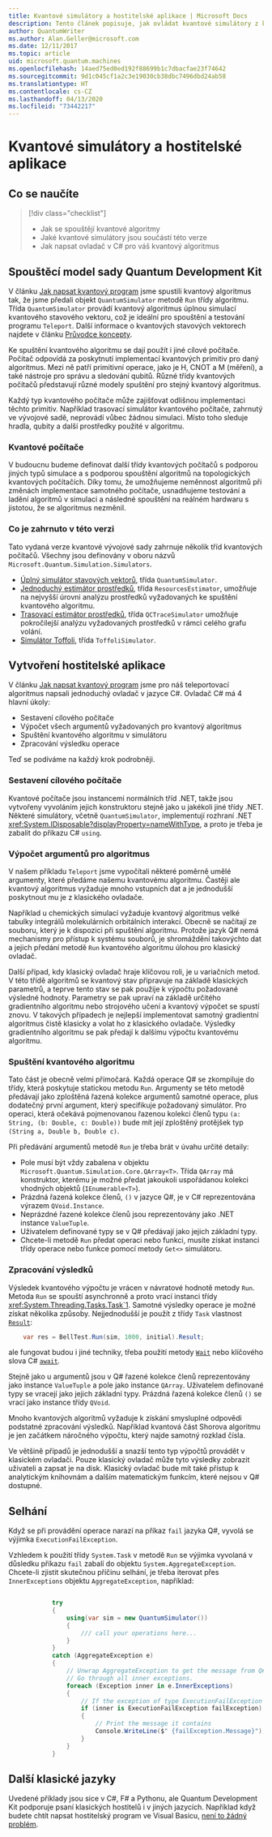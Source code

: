 ```yaml
---
title: Kvantové simulátory a hostitelské aplikace | Microsoft Docs
description: Tento článek popisuje, jak ovládat kvantové simulátory z klasického jazyka .NET, obvykle buď C#, nebo Q#.
author: QuantumWriter
ms.author: Alan.Geller@microsoft.com
ms.date: 12/11/2017
ms.topic: article
uid: microsoft.quantum.machines
ms.openlocfilehash: 14aed75ed0ed192f88699b1c7dbacfae23f74642
ms.sourcegitcommit: 9d1c045cf1a2c3e19030cb38dbc7496dbd24ab58
ms.translationtype: HT
ms.contentlocale: cs-CZ
ms.lasthandoff: 04/13/2020
ms.locfileid: "73442217"
---
```

# <a name="quantum-simulators-and-host-applications"></a>Kvantové simulátory a hostitelské aplikace

## <a name="what-youll-learn"></a>Co se naučíte

> [!div class="checklist"]
> * Jak se spouštějí kvantové algoritmy
> * Jaké kvantové simulátory jsou součástí této verze
> * Jak napsat ovladač v C# pro váš kvantový algoritmus

## <a name="the-quantum-development-kit-execution-model"></a>Spouštěcí model sady Quantum Development Kit

V článku [Jak napsat kvantový program](xref:microsoft.quantum.write-program) jsme spustili kvantový algoritmus tak, že jsme předali objekt `QuantumSimulator` metodě `Run` třídy algoritmu.
Třída `QuantumSimulator` provádí kvantový algoritmus úplnou simulací kvantového stavového vektoru, což je ideální pro spouštění a testování programu `Teleport`.
Další informace o kvantových stavových vektorech najdete v článku [Průvodce koncepty](xref:microsoft.quantum.concepts.intro).

Ke spuštění kvantového algoritmu se dají použít i jiné cílové počítače.
Počítač odpovídá za poskytnutí implementací kvantových primitiv pro daný algoritmus.
Mezi ně patří primitivní operace, jako je H, CNOT a M (měření), a také nástroje pro správu a sledování qubitů.
Různé třídy kvantových počítačů představují různé modely spuštění pro stejný kvantový algoritmus.

Každý typ kvantového počítače může zajišťovat odlišnou implementaci těchto primitiv.
Například trasovací simulátor kvantového počítače, zahrnutý ve vývojové sadě, neprovádí vůbec žádnou simulaci.
Místo toho sleduje hradla, qubity a další prostředky použité v algoritmu.

### <a name="quantum-machines"></a>Kvantové počítače

V budoucnu budeme definovat další třídy kvantových počítačů s podporou jiných typů simulace a s podporou spouštění algoritmů na topologických kvantových počítačích.
Díky tomu, že umožňujeme neměnnost algoritmů při změnách implementace samotného počítače, usnadňujeme testování a ladění algoritmů v simulaci a následné spouštění na reálném hardwaru s jistotou, že se algoritmus nezměnil.

### <a name="whats-included-in-this-release"></a>Co je zahrnuto v této verzi

Tato vydaná verze kvantové vývojové sady zahrnuje několik tříd kvantových počítačů.
Všechny jsou definovány v oboru názvů `Microsoft.Quantum.Simulation.Simulators`.

* [Úplný simulátor stavových vektorů](xref:microsoft.quantum.machines.full-state-simulator), třída `QuantumSimulator`.
* [Jednoduchý estimátor prostředků](xref:microsoft.quantum.machines.resources-estimator), třída `ResourcesEstimator`, umožňuje na nejvyšší úrovni analýzu prostředků vyžadovaných ke spuštění kvantového algoritmu.
* [Trasovací estimátor prostředků](xref:microsoft.quantum.machines.qc-trace-simulator.intro), třída `QCTraceSimulator` umožňuje pokročilejší analýzu vyžadovaných prostředků v rámci celého grafu volání.
* [Simulátor Toffoli](xref:microsoft.quantum.machines.toffoli-simulator), třída `ToffoliSimulator`.

## <a name="writing-a-host-application"></a>Vytvoření hostitelské aplikace

V článku [Jak napsat kvantový program](xref:microsoft.quantum.write-program) jsme pro náš teleportovací algoritmus napsali jednoduchý ovladač v jazyce C#. Ovladač C# má 4 hlavní úkoly:

* Sestavení cílového počítače
* Výpočet všech argumentů vyžadovaných pro kvantový algoritmus
* Spuštění kvantového algoritmu v simulátoru
* Zpracování výsledku operace

Teď se podíváme na každý krok podrobněji.

### <a name="constructing-the-target-machine"></a>Sestavení cílového počítače

Kvantové počítače jsou instancemi normálních tříd .NET, takže jsou vytvořeny vyvoláním jejich konstruktoru stejně jako u jakékoli jiné třídy .NET.
Některé simulátory, včetně `QuantumSimulator`, implementují rozhraní .NET <xref:System.IDisposable?displayProperty=nameWithType>, a proto je třeba je zabalit do příkazu C# `using`.

### <a name="computing-arguments-for-the-algorithm"></a>Výpočet argumentů pro algoritmus

V našem příkladu `Teleport` jsme vypočítali některé poměrně umělé argumenty, které předáme našemu kvantovému algoritmu.
Častěji ale kvantový algoritmus vyžaduje mnoho vstupních dat a je jednodušší poskytnout mu je z klasického ovladače.

Například u chemických simulací vyžaduje kvantový algoritmus velké tabulky integrálů molekulárních orbitálních interakcí.
Obecně se načítají ze souboru, který je k dispozici při spuštění algoritmu.
Protože jazyk Q# nemá mechanismy pro přístup k systému souborů, je shromáždění takovýchto dat a jejich předání metodě `Run` kvantového algoritmu úlohou pro klasický ovladač.

Další případ, kdy klasický ovladač hraje klíčovou roli, je u variačních metod.
V této třídě algoritmů se kvantový stav připravuje na základě klasických parametrů, a teprve tento stav se pak použije k výpočtu požadované výsledné hodnoty.
Parametry se pak upraví na základě určitého gradientního algoritmu nebo strojového učení a kvantový výpočet se spustí znovu.
V takových případech je nejlepší implementovat samotný gradientní algoritmus čistě klasicky a volat ho z klasického ovladače. Výsledky gradientního algoritmu se pak předají k dalšímu výpočtu kvantovému algoritmu.

### <a name="running-the-quantum-algorithm"></a>Spuštění kvantového algoritmu

Tato část je obecně velmi přímočará.
Každá operace Q# se zkompiluje do třídy, která poskytuje statickou metodu `Run`.
Argumenty se této metodě předávají jako zploštěná řazená kolekce argumentů samotné operace, plus dodatečný první argument, který specifikuje požadovaný simulátor. Pro operaci, která očekává pojmenovanou řazenou kolekci členů typu `(a: String, (b: Double, c: Double))` bude mít její zploštěný protějšek typ `(String a, Double b, Double c)`.


Při předávání argumentů metodě `Run` je třeba brát v úvahu určité detaily:

* Pole musí být vždy zabalena v objektu `Microsoft.Quantum.Simulation.Core.QArray<T>`.
    Třída `QArray` má konstruktor, kterému je možné předat jakoukoli uspořádanou kolekci vhodných objektů (`IEnumerable<T>`).
* Prázdná řazená kolekce členů, `()` v jazyce Q#, je v C# reprezentována výrazem `QVoid.Instance`.
* Neprázdné řazené kolekce členů jsou reprezentovány jako .NET instance `ValueTuple`.
* Uživatelem definované typy se v Q# předávají jako jejich základní typy.
* Chcete-li metodě `Run` předat operaci nebo funkci, musíte získat instanci třídy operace nebo funkce pomocí metody `Get<>` simulátoru.

### <a name="processing-the-results"></a>Zpracování výsledků

Výsledek kvantového výpočtu je vrácen v návratové hodnotě metody `Run`.
Metoda `Run` se spouští asynchronně a proto vrací instanci třídy <xref:System.Threading.Tasks.Task`1>.
Samotné výsledky operace je možné získat několika způsoby. Nejjednodušší je použít z třídy `Task` vlastnost [`Result`](https://docs.microsoft.com/dotnet/api/system.threading.tasks.task-1.result):

```csharp
    var res = BellTest.Run(sim, 1000, initial).Result;
```
ale fungovat budou i jiné techniky, třeba použití metody [`Wait`](https://docs.microsoft.com/dotnet/api/system.threading.tasks.task.wait) nebo klíčového slova C# [`await`](https://docs.microsoft.com/dotnet/csharp/language-reference/keywords/await).

Stejně jako u argumentů jsou v Q# řazené kolekce členů reprezentovány jako instance `ValueTuple` a pole jako instance `QArray`.
Uživatelem definované typy se vracejí jako jejich základní typy.
Prázdná řazená kolekce členů `()` se vrací jako instance třídy `QVoid`.

Mnoho kvantových algoritmů vyžaduje k získání smysluplné odpovědi podstatné zpracování výsledků.
Například kvantová část Shorova algoritmu je jen začátkem náročného výpočtu, který najde samotný rozklad čísla.

Ve většině případů je jednodušší a snazší tento typ výpočtů provádět v klasickém ovladači.
Pouze klasický ovladač může tyto výsledky zobrazit uživateli a zapsat je na disk.
Klasický ovladač bude mít také přístup k analytickým knihovnám a dalším matematickým funkcím, které nejsou v Q# dostupné.


## <a name="failures"></a>Selhání

Když se při provádění operace narazí na příkaz `fail` jazyka Q#, vyvolá se výjimka `ExecutionFailException`.

Vzhledem k použití třídy `System.Task` v metodě `Run` se výjimka vyvolaná v důsledku příkazu `fail` zabalí do objektu `System.AggregateException`.
Chcete-li zjistit skutečnou příčinu selhání, je třeba iterovat přes  
`InnerExceptions` objektu `AggregateException`, například:

```csharp

            try
            {
                using(var sim = new QuantumSimulator())
                {
                    /// call your operations here...
                }
            }
            catch (AggregateException e)
            {
                // Unwrap AggregateException to get the message from Q# fail statement.
                // Go through all inner exceptions.
                foreach (Exception inner in e.InnerExceptions)
                {
                    // If the exception of type ExecutionFailException
                    if (inner is ExecutionFailException failException)
                    {
                        // Print the message it contains
                        Console.WriteLine($" {failException.Message}");
                    }
                }
            }
```

## <a name="other-classical-languages"></a>Další klasické jazyky

Uvedené příklady jsou sice v C#, F# a Pythonu, ale Quantum Development Kit podporuje psaní klasických hostitelů i v jiných jazycích.
Například když budete chtít napsat hostitelský program ve Visual Basicu, [není to žádný problém](https://github.com/tcNickolas/MiscQSharp/blob/master/Quantum_VBNet/README.md#using-q-with-visual-basic-net).
